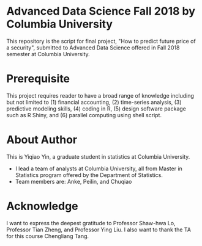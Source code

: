 # Advanced Data Science Fall 2018 by Columbia University

This repository is the script for final project, "How to predict future price of a security", submitted to Advanced Data Science offered in Fall 2018 semester at Columbia University.

# Prerequisite

This project requires reader to have a broad range of knowledge including but not limited to (1) financial accounting, (2) time-series analysis, (3) predictive modeling skills, (4) coding in R, (5) design software package such as R Shiny, and (6) parallel computing using shell script.

# About Author

This is Yiqiao Yin, a graduate student in statistics at Columbia University. 

- I lead a team of analysts at Columbia University, all from Master in Statistics program offered by the Department of Statistics. 
- Team members are: Anke, Peilin, and Chuqiao

# Acknowledge

I want to express the deepest gratitude to Professor Shaw-hwa Lo, Professor Tian Zheng, and Professor Ying Liu. I also want to thank the TA for this course Chengliang Tang.

